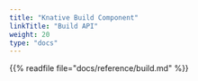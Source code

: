 ```yaml
---
title: "Knative Build Component"
linkTitle: "Build API"
weight: 20
type: "docs"
---
```


{{% readfile file="docs/reference/build.md" %}}
